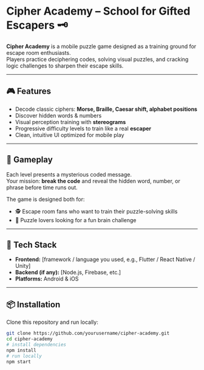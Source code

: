 # Cipher Academy – School for Gifted Escapers 🗝️

**Cipher Academy** is a mobile puzzle game designed as a training ground for escape room enthusiasts.  
Players practice deciphering codes, solving visual puzzles, and cracking logic challenges to sharpen their escape skills.

---

## 🎮 Features

- Decode classic ciphers: **Morse, Braille, Caesar shift, alphabet positions**
- Discover hidden words & numbers
- Visual perception training with **stereograms**
- Progressive difficulty levels to train like a real **escaper**
- Clean, intuitive UI optimized for mobile play

---

## 🧩 Gameplay

Each level presents a mysterious coded message.  
Your mission: **break the code** and reveal the hidden word, number, or phrase before time runs out.

The game is designed both for:

- 🕵️ Escape room fans who want to train their puzzle-solving skills
- 🧠 Puzzle lovers looking for a fun brain challenge

---

## 🚀 Tech Stack

- **Frontend:** [framework / language you used, e.g., Flutter / React Native / Unity]
- **Backend (if any):** [Node.js, Firebase, etc.]
- **Platforms:** Android & iOS

---

## 📦 Installation

Clone this repository and run locally:

```bash
git clone https://github.com/yourusername/cipher-academy.git
cd cipher-academy
# install dependencies
npm install
# run locally
npm start
```
